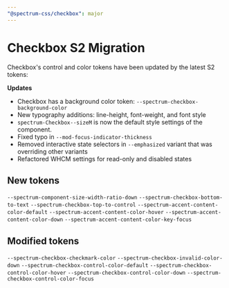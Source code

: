 ```yaml
---
"@spectrum-css/checkbox": major
---
```


# Checkbox S2 Migration

Checkbox's control and color tokens have been updated by the latest S2 tokens:

**Updates**

- Checkbox has a background color token: `--spectrum-checkbox-background-color`
- New typography additions: line-height, font-weight, and font style
- `spectrum-Checkbox--sizeM` is now the default style settings of the component.
- Fixed typo in `--mod-focus-indicator-thickness`
- Removed interactive state selectors in `--emphasized` variant that was overriding other variants
- Refactored WHCM settings for read-only and disabled states

## New tokens

`--spectrum-component-size-width-ratio-down`
`--spectrum-checkbox-bottom-to-text`
`--spectrum-checkbox-top-to-control`
`--spectrum-accent-content-color-default`
`--spectrum-accent-content-color-hover`
`--spectrum-accent-content-color-down`
`--spectrum-accent-content-color-key-focus`

## Modified tokens

`--spectrum-checkbox-checkmark-color`
`--spectrum-checkbox-invalid-color-down`
`--spectrum-checkbox-control-color-default`
`--spectrum-checkbox-control-color-hover`
`--spectrum-checkbox-control-color-down`
`--spectrum-checkbox-control-color-focus`
